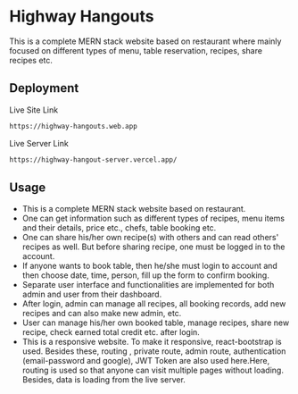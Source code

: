 # Highway Hangouts

This is a complete MERN stack website based on restaurant where mainly focused on different types of menu, table reservation, recipes, share recipes etc.

## Deployment

Live Site Link

```bash
https://highway-hangouts.web.app
```

Live Server Link

```bash
https://highway-hangout-server.vercel.app/
```

## Usage

- This is a complete MERN stack website based on restaurant.
- One can get information such as different types of recipes, menu items and their details, price etc., chefs, table booking etc.
- One can share his/her own recipe(s) with others and can read others' recipes as well. But before sharing recipe, one must be logged in to the account.
- If anyone wants to book table, then he/she must login to account and then choose date, time, person, fill up the form to confirm booking.
- Separate user interface and functionalities are implemented for both admin and user from their dashboard.
- After login, admin can manage all recipes, all booking records, add new recipes and can also make new admin, etc.
- User can manage his/her own booked table, manage recipes, share new recipe, check earned total credit etc. after login.
- This is a responsive website. To make it responsive, react-bootstrap is used. Besides these, routing , private route, admin route, authentication (email-password and google), JWT Token are also used here.Here, routing is used so that anyone can visit multiple pages without loading. Besides, data is loading from the live server.
